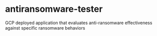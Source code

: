 # antiransomware-tester
GCP deployed application that evaluates anti-ransomware effectiveness against specific ransomware behaviors
